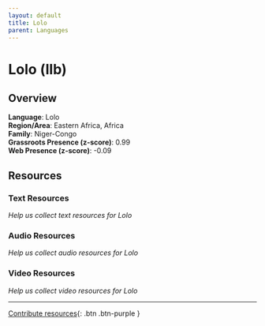 ```yaml
---
layout: default
title: Lolo
parent: Languages
---
```


# Lolo (llb)

## Overview

**Language**: Lolo  
**Region/Area**: Eastern Africa, Africa  
**Family**: Niger-Congo  
**Grassroots Presence (z-score)**: 0.99  
**Web Presence (z-score)**: -0.09  

## Resources

### Text Resources
*Help us collect text resources for Lolo*

### Audio Resources
*Help us collect audio resources for Lolo*

### Video Resources
*Help us collect video resources for Lolo*

---

[Contribute resources](https://forms.office.com/e/1SfLJx3u1r){: .btn .btn-purple }
